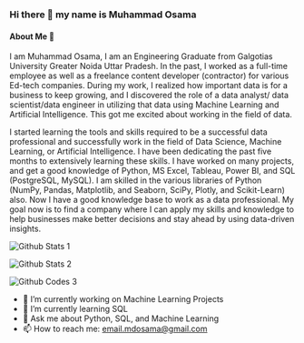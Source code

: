 ### Hi there 👋 my name is Muhammad Osama
 #### About Me 👋

I am Muhammad Osama, I am an Engineering Graduate from Galgotias University Greater Noida Uttar Pradesh. In the past, I worked as a full-time employee as well as a freelance content developer (contractor) for various Ed-tech companies. During my work, I realized how important data is for a business to keep growing, and I discovered the role of a data analyst/ data scientist/data engineer in utilizing that data using Machine Learning and Artificial Intelligence. This got me excited about working in the field of data.

I started learning the tools and skills required to be a successful data professional and successfully work in the field of Data Science, Machine Learning, or Artificial Intelligence. I have been dedicating the past five months to extensively learning these skills. I have worked on many projects, and get a good knowledge of Python, MS Excel, Tableau, Power BI, and SQL (PostgreSQL, MySQL). I am skilled in the various libraries of Python (NumPy, Pandas, Matplotlib, and Seaborn, SciPy, Plotly, and Scikit-Learn) also. Now I have a good knowledge base to work as a data professional. My goal now is to find a company where I can apply my skills and knowledge to help businesses make better decisions and stay ahead by using data-driven insights.

![Github Stats 1](https://github-readme-streak-stats.herokuapp.com/?user=github-osama)

![Github Stats 2](https://github-readme-stats.vercel.app/api?username=github-osama)

![Github Codes 3](https://github-readme-stats.vercel.app/api/top-langs/?username=github-osama)


- 🔭 I’m currently working on Machine Learning Projects
- 🌱 I’m currently learning SQL
- 💬 Ask me about Python, SQL, and Machine Learning
- 📫 How to reach me: email.mdosama@gmail.com
<!--
**github-osama/github-osama** is a ✨ _special_ ✨ repository because its `README.md` (this file) appears on your GitHub profile.

- 🔭 I’m currently working on Machine Learning Projects
- 🌱 I’m currently learning SQL (Advanced)
- 👯 I’m looking to collaborate on Python, SQL, Excel, Power BI, Tableau, Data Analysis, Data Visualization.
- 💬 Ask me about Data Science
-->
